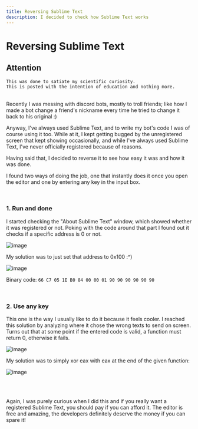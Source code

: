 ```yaml
---
title: Reversing Sublime Text
description: I decided to check how Sublime Text works
---
```


# Reversing Sublime Text

## Attention
```
This was done to satiate my scientific curiosity. 
This is posted with the intention of education and nothing more.
```
<br/>
Recently I was messing with discord bots, mostly to troll friends; like how I made a bot change a friend's nickname every time he tried to change it back to his original :)

Anyway, I've always used Sublime Text, and to write my bot's code I was of course using it too. While at it, I kept getting bugged by the unregistered screen that kept showing occasionally, and while I've always used Sublime Text, I've never officially registered because of reasons.

Having said that, I decided to reverse it to see how easy it was and how it was done.

I found two ways of doing the job, one that instantly does it once you open the editor and one by entering any key in the input box.

<br/>

### 1. Run and done
I started checking the "About Sublime Text" window, which showed whether it was registered or not. Poking with the code around that part I found out it checks if a specific address is 0 or not.

![image](https://i.imgur.com/CEbVOe9.png)


My solution was to just set that address to 0x100 :^)

![image](https://i.imgur.com/zNcVOxd.png)


Binary code:
```66 C7 05 1E B0 84 00 00 01 90 90 90 90 90 90```

<br/>

### 2. Use any key
This one is the way I usually like to do it because it feels cooler. I reached this solution by analyzing where it chose the wrong texts to send on screen. Turns out that at some point if the entered code is valid, a function must return 0, otherwise it fails.

![image](https://i.imgur.com/lPZpmJl.png)


My solution was to simply xor eax with eax at the end of the given function:

![image](https://i.imgur.com/Cg9020I.png)

<br/>
<br/>

Again, I was purely curious when I did this and if you really want a registered Sublime Text, you should pay if you can afford it. The editor is free and amazing, the developers definitely deserve the money if you can spare it!
